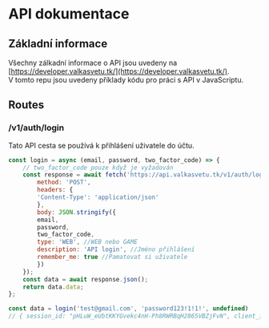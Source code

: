 <!-- this is a README.md for an api docs repo -->
# API dokumentace

## Základní informace
Všechny zálkadní informace o API jsou uvedeny na [https://developer.valkasvetu.tk/](https://developer.valkasvetu.tk/).
<br>
V tomto repu jsou uvedeny příklady kódu pro práci s API v JavaScriptu.

## Routes

### /v1/auth/login
Tato API cesta se používá k přihlášení uživatele do účtu.

```javascript
const login = async (email, password, two_factor_code) => {
    // two_factor_code pouze když je vyžadován
    const response = await fetch('https://api.valkasvetu.tk/v1/auth/login', {
        method: 'POST',
        headers: {
        'Content-Type': 'application/json'
        },
        body: JSON.stringify({
        email,
        password,
        two_factor_code,
        type: 'WEB', //WEB nebo GAME
        description: 'API login', //Jméno přihlášení
        remember_me: true //Pamatovat si uživatele
        })
    });
    const data = await response.json();
    return data.data;
};

const data = login('test@gmail.com', 'password123!1!1!', undefined)
// { session_id: "pHLuW_eUbtKKYGvekc4nH-Ph8RWRBqH2865VBZjFvN", client_identifier: "4c37af06-26b1-4fd6-bab7-7de6332926a4" }
```